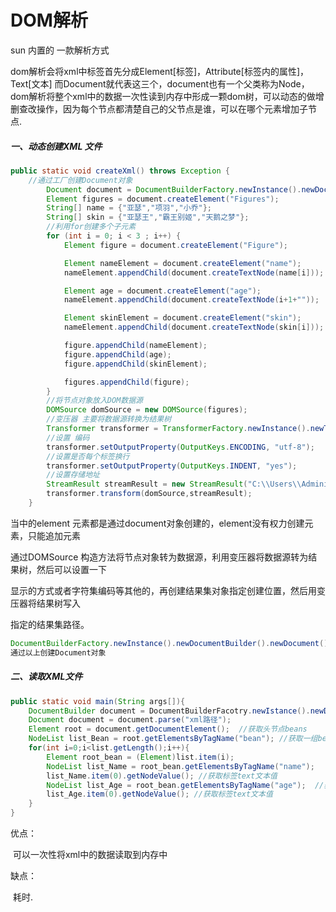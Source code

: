 # DOM解析

sun 内置的 一款解析方式

dom解析会将xml中标签首先分成Element[标签]，Attribute[标签内的属性]，Text[文本] 而Document就代表这三个，document也有一个父类称为Node，dom解析将整个xml中的数据一次性读到内存中形成一颗dom树，可以动态的做增删查改操作，因为每个节点都清楚自己的父节点是谁，可以在哪个元素增加子节点.

##### 一、动态创建XML 文件

```java
public static void createXml() throws Exception {
    //通过工厂创建Document对象
        Document document = DocumentBuilderFactory.newInstance().newDocumentBuilder().newDocument();
        Element figures = document.createElement("Figures");
        String[] name = {"亚瑟","项羽","小乔"};
        String[] skin = {"亚瑟王","霸王别姬","天鹅之梦"};
    	//利用for创建多个子元素
        for (int i = 0; i < 3 ; i++) {
            Element figure = document.createElement("Figure");

            Element nameElement = document.createElement("name");
            nameElement.appendChild(document.createTextNode(name[i]));

            Element age = document.createElement("age");
            nameElement.appendChild(document.createTextNode(i+1+""));

            Element skinElement = document.createElement("skin");
            nameElement.appendChild(document.createTextNode(skin[i]));

            figure.appendChild(nameElement);
            figure.appendChild(age);
            figure.appendChild(skinElement);

            figures.appendChild(figure);
        }
        //将节点对象放入DOM数据源
        DOMSource domSource = new DOMSource(figures);
        //变压器 主要将数据源转换为结果树
        Transformer transformer = TransformerFactory.newInstance().newTransformer();
        //设置 编码
        transformer.setOutputProperty(OutputKeys.ENCODING, "utf-8");
        //设置是否每个标签换行
        transformer.setOutputProperty(OutputKeys.INDENT, "yes");
    	//设置存储地址
        StreamResult streamResult = new StreamResult("C:\\Users\\Administrator\\Desktop\\TXT\\a.xml");
        transformer.transform(domSource,streamResult);
    }
```

当中的element 元素都是通过document对象创建的，element没有权力创建元素，只能追加元素

通过DOMSource 构造方法将节点对象转为数据源，利用变压器将数据源转为结果树，然后可以设置一下

显示的方式或者字符集编码等其他的，再创建结果集对象指定创建位置，然后用变压器将结果树写入

指定的结果集路径。

```java
DocumentBuilderFactory.newInstance().newDocumentBuilder().newDocument();
通过以上创建Document对象
```







##### 二、读取XML文件

```java
public static void main(String args[]){
    DocumentBuilder document = DocumentBuilderFacotry.newIstance().newDocumentBuilder();
    Document document = document.parse("xml路径");
    Element root = document.getDocumentElement();  //获取头节点beans
    NodeList list_Bean = root.getElementsByTagName("bean");	//获取一组bean
    for(int i=0;i<list.getLength();i++){
        Element root_bean = (Element)list.item(i);
        NodeList list_Name = root_bean.getElementsByTagName("name");	//获取一组name
        list_Name.item(0).getNodeValue(); //获取标签text文本值
        NodeList list_Age = root_bean.getElementsByTagName("age");	//获取一组age
        list_Age.item(0).getNodeValue(); //获取标签text文本值
    }
}
```







优点：

​	可以一次性将xml中的数据读取到内存中

缺点：

​	耗时.



​	